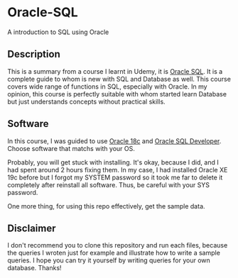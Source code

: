 # Oracle-SQL
A introduction to SQL using Oracle

## Description
This is a summary from a course I learnt in Udemy, it is [Oracle SQL](https://www.udemy.com/course/introduction-to-oracle-sql/).
It is a complete guide to whom is new with SQL and Database as well. This course covers wide range of functions in SQL, especially
with Oracle. In my opinion, this course is perfectly suitable with whom started learn Database but just understands concepts without
practical skills.

## Software 
In this course, I was guided to use [Oracle 18c](https://www.oracle.com/database/technologies/xe18c-downloads.html) and [Oracle SQL Developer](https://www.oracle.com/database/sqldeveloper/technologies/download/). Choose software that matchs with your OS.

Probably, you will get stuck with installing. It's okay, because I did, and I had spent around 2 hours fixing them. In my case, I had installed Oracle XE 19c before but I forgot my SYSTEM password so it took me far to delete it completely after reinstall all software. Thus, be careful with your SYS password.

One more thing, for using this repo effectively, get the sample data.

## Disclaimer
I don't recommend you to clone this repository and run each files, because the queries I wroten just for example and illustrate how to write a sample queries. I hope you can try it yourself by writing queries for your own database. Thanks!